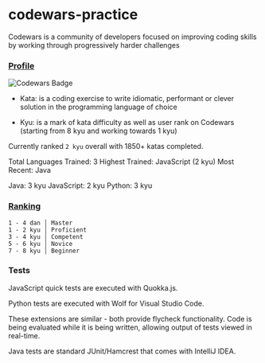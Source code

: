 # codewars-practice

Codewars is a community of developers focused on improving coding skills by working through progressively harder challenges

### [Profile](http://www.codewars.com/users/krnets)
![Codewars Badge](https://www.codewars.com/users/krnets/badges/small)

- Kata: is a coding exercise to write idiomatic, performant or clever solution in the programming language of choice

- Kyu: is a mark of kata difficulty as well as user rank on Codewars (starting from 8 kyu and working towards 1 kyu)

Currently ranked `2 kyu` overall with 1850+ katas completed.

Total Languages Trained: 3
Highest Trained: JavaScript (2 kyu)
Most Recent: Java

Java: 3 kyu
JavaScript: 2 kyu
Python: 3 kyu


### [Ranking](http://www.codewars.com/about)
```
1 - 4 dan │ Master
1 - 2 kyu │ Proficient
3 - 4 kyu │ Competent
5 - 6 kyu │ Novice
7 - 8 kyu │ Beginner
```

### Tests

JavaScript quick tests are executed with Quokka.js.

Python tests are executed with Wolf for Visual Studio Code.

These extensions are similar - both provide flycheck functionality.
Code is being evaluated while it is being written, allowing output of tests viewed in real-time.

Java tests are standard JUnit/Hamcrest that comes with IntelliJ IDEA.

